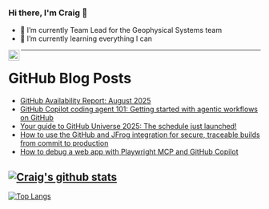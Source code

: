 ### Hi there, I'm Craig 👋

<!--
**CraigTeelFugro/CraigTeelFugro** is a ✨ _special_ ✨ repository because its `README.md` (this file) appears on your GitHub profile.

Here are some ideas to get you started:
-->

- 🔭 I’m currently Team Lead for the Geophysical Systems team
- 🌱 I’m currently learning everything I can

[<img align="left" alt="Craig Teel | LinkedIn" width="22px" src="https://cdn.jsdelivr.net/npm/simple-icons@v3/icons/linkedin.svg" />][linkedin]

---

# GitHub Blog Posts

<!-- BLOG-POST-LIST:START -->
- [GitHub Availability Report: August 2025](https://github.blog/news-insights/company-news/github-availability-report-august-2025/)
- [GitHub Copilot coding agent 101: Getting started with agentic workflows on GitHub](https://github.blog/ai-and-ml/github-copilot/github-copilot-coding-agent-101-getting-started-with-agentic-workflows-on-github/)
- [Your guide to GitHub Universe 2025: The schedule just launched!](https://github.blog/news-insights/company-news/your-guide-to-github-universe-2025-the-schedule-just-launched/)
- [How to use the GitHub and JFrog integration for secure, traceable builds from commit to production](https://github.blog/enterprise-software/devsecops/how-to-use-the-github-and-jfrog-integration-for-secure-traceable-builds-from-commit-to-production/)
- [How to debug a web app with Playwright MCP and GitHub Copilot](https://github.blog/ai-and-ml/github-copilot/how-to-debug-a-web-app-with-playwright-mcp-and-github-copilot/)
<!-- BLOG-POST-LIST:END -->

## [![Craig's github stats](https://github-readme-stats.vercel.app/api?username=craigteelfugro&show_icons=true&theme=radical)](https://github.com/anuraghazra/github-readme-stats)


[linkedin]: https://linkedin.com/in/craig-teel-b8786771
[![Top Langs](https://github-readme-stats.vercel.app/api/top-langs/?username=craigteelfugro&layout=compact)](https://github.com/anuraghazra/github-readme-stats)
